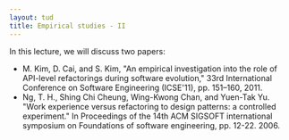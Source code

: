 ```yaml
---
layout: tud
title: Empirical studies - II
---
```


In this lecture, we will discuss two papers:

* M. Kim, D. Cai, and S. Kim, "An empirical investigation into the role of API-level refactorings during software evolution," 33rd International Conference on Software Engineering (ICSE'11), pp. 151–160, 2011.
* Ng, T. H., Shing Chi Cheung, Wing-Kwong Chan, and Yuen-Tak Yu. "Work experience versus refactoring to design patterns: a controlled experiment." In Proceedings of the 14th ACM SIGSOFT international symposium on Foundations of software engineering, pp. 12-22. 2006.